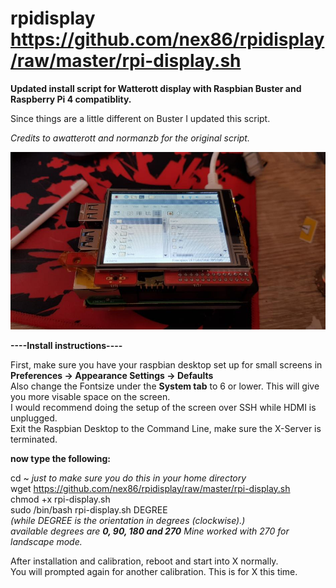 # rpidisplay  https://github.com/nex86/rpidisplay/raw/master/rpi-display.sh

**Updated install script for Watterott display with Raspbian Buster and Raspberry Pi 4 compatiblity.**

Since things are a little different on Buster I updated this script.  

*Credits to awatterott and normanzb for the original script.*  

![display](https://raw.githubusercontent.com/nex86/rpidisplay/master/JPEG_20190928_144417.jpg?raw=true "Title")

**----Install instructions----**

First, make sure you have your raspbian desktop set up for small screens in **Preferences -> Appearance Settings -> Defaults**  
Also change the Fontsize under the **System tab** to 6 or lower. This will give you more visable space on the screen.  
I would recommend doing the setup of the screen over SSH while HDMI is unplugged.  
Exit the Raspbian Desktop to the Command Line, make sure the X-Server is terminated.  

**now type the following:**

   cd ~  *just to make sure you do this in your home directory*  
   wget https://github.com/nex86/rpidisplay/raw/master/rpi-display.sh  
   chmod +x rpi-display.sh  
   sudo /bin/bash rpi-display.sh DEGREE  
*(while DEGREE is the orientation in degrees (clockwise).)*  
*available degrees are **0, 90, 180 and 270** Mine worked with 270 for landscape mode.*  

After installation and calibration, reboot and start into X normally.   
You will prompted again for another calibration. This is for X this time.


